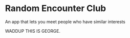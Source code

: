 # Random Encounter Club
An app that lets you meet people who have similar interests

WADDUP THIS IS GEORGE. 